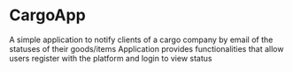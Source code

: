 # CargoApp

A simple application to notify clients of a cargo company by email of the statuses of their goods/items Application provides functionalities that allow users register with the platform and login to view status
